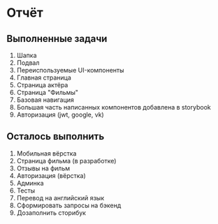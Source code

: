 # Отчёт

## Выполненные задачи

1. Шапка
2. Подвал
3. Переиспользуемые UI-компоненты
4. Главная страница
5. Страница актёра
6. Страница "Фильмы"
7. Базовая навигация
8. Большая часть написанных компонентов добавлена в storybook
9. Авторизация (jwt, google, vk)

## Осталось выполнить

1. Мобильная вёрстка
2. Страница фильма (в разработке)
3. Отзывы на фильм
4. Авторизация (вёрстка)
5. Админка
6. Тесты
7. Перевод на английский язык
8. Сформировать запросы на бэкенд
9. Дозаполнить сторибук
